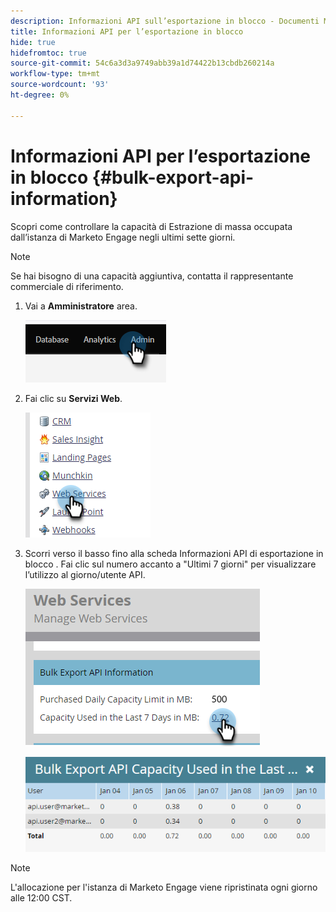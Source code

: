 ```yaml
---
description: Informazioni API sull’esportazione in blocco - Documenti Marketo - Documentazione del prodotto
title: Informazioni API per l’esportazione in blocco
hide: true
hidefromtoc: true
source-git-commit: 54c6a3d3a9749abb39a1d74422b13cbdb260214a
workflow-type: tm+mt
source-wordcount: '93'
ht-degree: 0%

---
```


# Informazioni API per l’esportazione in blocco {#bulk-export-api-information}

Scopri come controllare la capacità di Estrazione di massa occupata dall’istanza di Marketo Engage negli ultimi sette giorni.

>[!NOTE]
>
>Se hai bisogno di una capacità aggiuntiva, contatta il rappresentante commerciale di riferimento.

1. Vai a **Amministratore** area.

   ![](assets/bulk-export-api-information-1.png)

1. Fai clic su **Servizi Web**.

   ![](assets/bulk-export-api-information-2.png)

1. Scorri verso il basso fino alla scheda Informazioni API di esportazione in blocco . Fai clic sul numero accanto a &quot;Ultimi 7 giorni&quot; per visualizzare l’utilizzo al giorno/utente API.

   ![](assets/bulk-export-api-information-3.png)

   ![](assets/bulk-export-api-information-4.png)

>[!NOTE]
>
>L&#39;allocazione per l&#39;istanza di Marketo Engage viene ripristinata ogni giorno alle 12:00 CST.
